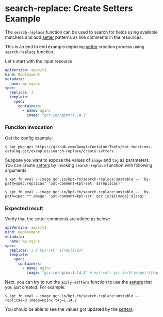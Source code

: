 # search-replace: Create Setters Example

The `search-replace` function can be used to search for fields using available matchers
and add [setter] patterns as line comments in the resources.

This is an end to end example depicting [setter] creation process using `search-replace` function.

Let's start with the input resource

```yaml
apiVersion: apps/v1
kind: Deployment
metadata:
  name: my-nginx
spec:
  replicas: 3
  template:
    spec:
      containers:
        - name: nginx
          image: "gcr.io/nginx:1.14.2"
```

### Function invocation

Get the config example:

```shell
$ kpt pkg get https://github.com/GoogleContainerTools/kpt-functions-catalog.git/examples/search-replace/create-setters .
```

Suppose you want to expose the values of `image` and `tag` as parameters.
You can create [setters] by invoking `search-replace` function with following arguments:

```shell
$ kpt fn eval --image gcr.io/kpt-fn/search-replace:unstable -- 'by-path=spec.replicas' 'put-comment=kpt-set: ${replicas}'
```

```shell
$ kpt fn eval --image gcr.io/kpt-fn/search-replace:unstable -- 'by-path=spec.**.image' 'put-comment=kpt-set: gcr.io/${image}:${tag}'
```

### Expected result

Verify that the setter comments are added as below:

```yaml
apiVersion: apps/v1
kind: Deployment
metadata:
  name: my-nginx
spec:
  replicas: 3 # kpt-set: ${replicas}
  template:
    spec:
      containers:
        - name: nginx
          image: "gcr.io/nginx:1.14.2" # kpt-set: gcr.io/${image}:${tag}
```

Next, you can try to run the `apply-setters` function to use the [setters] that
you just created. For example:
```shell
$ kpt fn eval --image gcr.io/kpt-fn/search-replace:unstable -- replicas=3 image=nginx tag=1.14.2
```

You should be able to see the values got updated by the [setters].

[setter]: https://catalog.kpt.dev/apply-setters/v0.1/
[setters]: https://catalog.kpt.dev/apply-setters/v0.1/